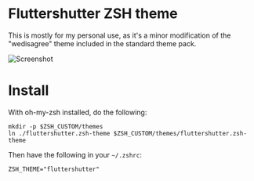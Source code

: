 # Fluttershutter ZSH theme

This is mostly for my personal use, as it's a minor modification of the
"wedisagree" theme included in the standard theme pack.

![Screenshot](https://raw.github.com/eddieantonio/oh-my-zsh-fluttershutter-theme/master/screenshot-0.png)

# Install

With oh-my-zsh installed, do the following:

    mkdir -p $ZSH_CUSTOM/themes
    ln ./fluttershutter.zsh-theme $ZSH_CUSTOM/themes/fluttershutter.zsh-theme

Then have the following in your `~/.zshrc`:

    ZSH_THEME="fluttershutter"

